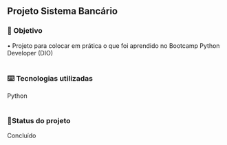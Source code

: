 <h2>Projeto Sistema Bancário</h2>

<h3>🔎 Objetivo</h3>
• Projeto para colocar em prática o que foi aprendido no Bootcamp Python Developer (DIO)
<br><br>
<h3>⌨️ Tecnologias utilizadas</h3>
Python
<br><br>
<h3>🎯Status do projeto</h3>
Concluído
